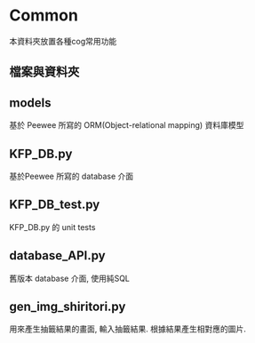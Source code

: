 # Common

本資料夾放置各種cog常用功能

## 檔案與資料夾

models
---

基於 Peewee 所寫的 ORM(Object-relational mapping) 資料庫模型

KFP_DB.py
---
基於Peewee 所寫的 database 介面

KFP_DB_test.py
---
KFP_DB.py 的 unit tests

database_API.py
---
舊版本 database 介面, 使用純SQL

gen_img_shiritori.py
---
用來產生抽籤結果的畫面, 輸入抽籤結果. 根據結果產生相對應的圖片.
